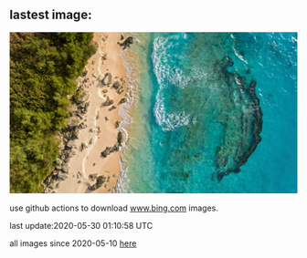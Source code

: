 ## lastest image:
![](images/MarleyBeach.jpg)

use github actions to download www.bing.com images.

last update:2020-05-30 01:10:58 UTC

all images since 2020-05-10 [here](https://github.com/counter2015/bing-daily-images/tree/master/images) 
